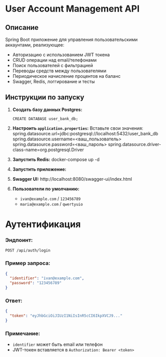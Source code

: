 # User Account Management API

##  Описание

Spring Boot приложение для управления пользовательскими аккаунтами, реализующее:

* Авторизацию с использованием JWT токена
* CRUD операции над email/телефонами
* Поиск пользователей с фильтрацией
* Переводы средств между пользователями
* Периодическое начисление процентов на баланс
* Swagger, Redis, логгирование и тесты

## Инструкции по запуску

1. **Создать базу данных Postgres:**

   ```
   CREATE DATABASE user_bank_db;
   ```

2. **Настроить `application.properties`:**
Вставьте свои значения:
spring.datasource.url=jdbc:postgresql://localhost:5432/user_bank_db
spring.datasource.username=<ваш_пользователь>
spring.datasource.password=<ваш_пароль>
spring.datasource.driver-class-name=org.postgresql.Driver
  
3. **Запустить Redis:**
   docker-compose up -d
 
4. **Запустить приложение:**

5. **Swagger UI:**
   http://localhost:8080/swagger-ui/index.html

6. **Пользователи по умолчанию:**

   * `ivan@example.com` / `123456789`
   * `maria@example.com` / `qwertyuio`

# Аутентификация

### Эндпоинт:

```
POST /api/auth/login
```

### Пример запроса:

```json
{
  "identifier": "ivan@example.com",
  "password": "123456789"
}
```

### Ответ:

```json
{
  "token": "eyJhbGciOiJIUzI1NiIsInR5cCI6IkpXVCJ9..."
}
```

### Примечание:

* `identifier` может быть email или телефон
* JWT-токен вставляется в `Authorization: Bearer <token>`
